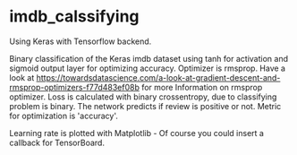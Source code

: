 # imdb_calssifying

Using Keras with Tensorflow backend. 

Binary classification of the Keras imdb dataset using tanh for activation and sigmoid output layer for optimizing accuracy.
Optimizer is rmsprop.
Have a look at https://towardsdatascience.com/a-look-at-gradient-descent-and-rmsprop-optimizers-f77d483ef08b for more Information on rmsprop optimizer. 
Loss is calculated with binary crossentropy, due to classifying problem is binary. The network predicts if review is positive or not. 
Metric for optimization is 'accuracy'. 

Learning rate is plotted with Matplotlib - Of course you could insert a callback for TensorBoard. 
